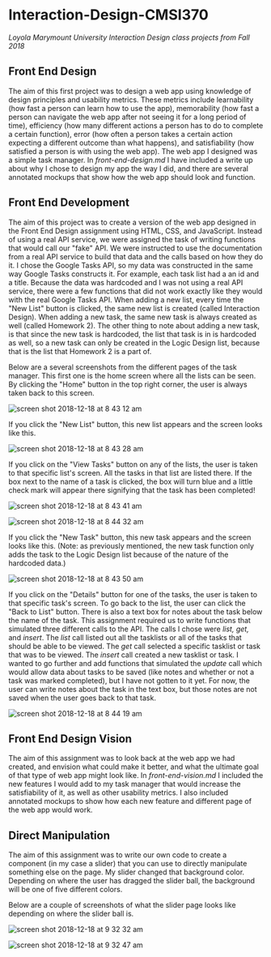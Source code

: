# Interaction-Design-CMSI370
*Loyola Marymount University Interaction Design class projects from Fall 2018*

## Front End Design
The aim of this first project was to design a web app using knowledge of design principles and usability metrics. These metrics include learnability (how fast a person can learn how to use the app), memorability (how fast a person can navigate the web app after not seeing it for a long period of time), efficiency (how many different actions a person has to do to complete a certain function), error (how often a person takes a certain action expecting a different outcome than what happens), and satisfiability (how satisfied a person is with using the web app). The web app I designed was a simple task manager. In *front-end-design.md* I have included a write up about why I chose to design my app the way I did, and there are several annotated mockups that show how the web app should look and function.

## Front End Development
The aim of this project was to create a version of the web app designed in the Front End Design assignment using HTML, CSS, and JavaScript. Instead of using a real API service, we were assigned the task of writing functions that would call our "fake" API. We were instructed to use the documentation from a real API service to build that data and the calls based on how they do it. I chose the Google Tasks API, so my data was constructed in the same way Google Tasks constructs it. For example, each task list had a an id and a title. Because the data was hardcoded and I was not using a real API service, there were a few functions that did not work exactly like they would with the real Google Tasks API. When adding a new list, every time the "New List" button is clicked, the same new list is created (called Interaction Design). When adding a new task, the same new task is always created as well (called Homework 2). The other thing to note about adding a new task, is that since the new task is hardcoded, the list that task is in is hardcoded as well, so a new task can only be created in the Logic Design list, because that is the list that Homework 2 is a part of. 

Below are a several screenshots from the different pages of the task manager. This first one is the home screen where all the lists can be seen. By clicking the "Home" button in the top right corner, the user is always taken back to this screen.

![screen shot 2018-12-18 at 8 43 12 am](https://user-images.githubusercontent.com/31746937/50168885-48730b00-02a1-11e9-8bb9-7cd8218323a2.png)

If you click the "New List" button, this new list appears and the screen looks like this.

![screen shot 2018-12-18 at 8 43 28 am](https://user-images.githubusercontent.com/31746937/50169057-a869b180-02a1-11e9-98d6-50a9d850708e.png)

If you click on the "View Tasks" button on any of the lists, the user is taken to that specific list's screen. All the tasks in that list are listed there. If the box next to the name of a task is clicked, the box will turn blue and a little check mark will appear there signifying that the task has been completed!

![screen shot 2018-12-18 at 8 43 41 am](https://user-images.githubusercontent.com/31746937/50169182-e8c92f80-02a1-11e9-938a-b0532569dbc3.png)

![screen shot 2018-12-18 at 8 44 32 am](https://user-images.githubusercontent.com/31746937/50169641-d4396700-02a2-11e9-9902-236b1afb89ff.png)

If you click the "New Task" button, this new task appears and the screen looks like this. (Note: as previously mentioned, the new task function only adds the task to the Logic Design list because of the nature of the hardcoded data.)

![screen shot 2018-12-18 at 8 43 50 am](https://user-images.githubusercontent.com/31746937/50169301-2ded6180-02a2-11e9-961d-7f22918e4a78.png)

If you click on the "Details" button for one of the tasks, the user is taken to that specific task's screen. To go back to the list, the user can click the "Back to List" button. There is also a text box for notes about the task below the name of the task. This assignment required us to write functions that simulated three different calls to the API. The calls I chose were *list, get,* and *insert*. The *list* call listed out all the tasklists or all of the tasks that should be able to be viewed. The *get* call selected a specific tasklist or task that was to be viewed. The *insert* call created a new tasklist or task. I wanted to go further and add functions that simulated the *update* call which would allow data about tasks to be saved (like notes and whether or not a task was marked completed), but I have not gotten to it yet. For now, the user can write notes about the task in the text box, but those notes are not saved when the user goes back to that task.

![screen shot 2018-12-18 at 8 44 19 am](https://user-images.githubusercontent.com/31746937/50170011-c0423500-02a3-11e9-9b01-6ca17a08590d.png)

## Front End Design Vision
The aim of this assignment was to look back at the web app we had created, and envision what could make it better, and what the ultimate goal of that type of web app might look like. In *front-end-vision.md* I included the new features I would add to my task manager that would increase the satisfiability of it, as well as other usability metrics. I also included annotated mockups to show how each new feature and different page of the web app would work.

## Direct Manipulation
The aim of this assignment was to write our own code to create a component (in my case a slider) that you can use to directly manipulate something else on the page. My slider changed that background color. Depending on where the user has dragged the slider ball, the background will be one of five different colors.

Below are a couple of screenshots of what the slider page looks like depending on where the slider ball is.

![screen shot 2018-12-18 at 9 32 32 am](https://user-images.githubusercontent.com/31746937/50171681-f08bd280-02a7-11e9-8bd5-dccda98a21a4.png)

![screen shot 2018-12-18 at 9 32 47 am](https://user-images.githubusercontent.com/31746937/50171729-174a0900-02a8-11e9-8d8c-c60af7871864.png)



